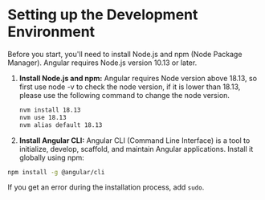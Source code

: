 # Setting up the Development Environment

Before you start, you'll need to install Node.js and npm (Node Package Manager). Angular requires Node.js version 10.13 or later.

1. **Install Node.js and npm:**
   Angular requires Node version above 18.13, so first use node -v to check the node version, if it is lower than 18.13, please use the following command to change the node version.

   ```bash
   nvm install 18.13
   nvm use 18.13
   nvm alias default 18.13
   ```

2. **Install Angular CLI:**
   Angular CLI (Command Line Interface) is a tool to initialize, develop, scaffold, and maintain Angular applications. Install it globally using npm:

```sh
npm install -g @angular/cli
```

If you get an error during the installation process, add `sudo`.
